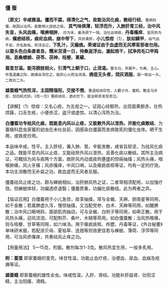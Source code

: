 ### 僵 蚕

**〔原文〕辛咸微温。僵而不腐，得清化之气，故能治风化痰，散结行经**。<small>蚕病则僵，故因以治风，能散相火逆结之痰。</small> **其气味俱薄，轻浮而升，入肺肝胃三经，治中风失音，头风齿痛，喉痹咽肿**，<small> 炒为末，姜汤调下一钱，当吐出顽痰，</small>**丹毒瘙痒**，<small>皆风热为病，</small>**瘰疬结核，痰疟血病，崩中带下**，<small>风热乘肝，</small>**小儿惊疳**（1），**肤如鳞甲**，<small>由气血不足，亦名胎垢，煎汤浴之。</small>**下乳汁，灭瘢痕。荣诸证由于血虚而无风寒客邪者勿用。以蚕头色白条直者良，糯米泔浸一日，待桑涎浮出，漉起焙干，拭净肉毛口甲捣用。恶桑螵蛸、茯苓、茯神、桔梗、萆薢**。

**蚕茧甘温。能泻膀胱相火，引清气上朝于口，止消渴。**<small>蚕与马，并属午，为离，主心。作茧退藏之际，故缲丝汤饮之，能抑心火而治消渴。</small>**痈疽无头者，烧灰酒服**。<small>服一枚出一头，二枚出二头。</small>

**雄蚕蛾气热性淫，主固精强阳，交接不倦**。<small>蚕退纸烧存性，入麝少许，蜜和，敷走马牙疳，加白矾尤妙。《百一方》蚕纸烧灰，酒水饮下，能治邪祟发狂悲泣。</small>

【讲解】（1）惊疳：又名心疳。为五疳之一。证因心经郁热，出现面黄额赤，壮热烦躁，口舌生疮，小便赤涩，盗汗或虚惊。以清心泻热为治。

**白僵蚕功专祛风化痰，既能息内风以止痉，又能散外风以泄热，并能化痰散结**。为蚕蛾科昆虫家蚕的幼虫在未吐丝前，因感染白僵菌而发病致死的僵化虫体。晒干生用，或铁皮炒用。

本品味辛咸，性平。主入肝经，兼入肺、胃。辛能发散，咸省旨软坚，为祛风化痰之品。既能平息内风以止痉，又能祛除外风以泄热，且善化痰以散结。其所主治病证，可概括为风与痰两个方面，故肝风内动或痰热壅盛的惊痫抽搐；风热头痛，咽喉肿痛，风火牙痛；风疹瘙痒，中风口㖞，以及瘰疬痰核等证，均有一定的疗效。本功主消散而无补益之功，故血虚而无风者忌服。

僵蚕祛风止痉之功，颇与蝉蜕相似，治肝肺风热之证，二者常相须配用，以加强疗效。但蝉蜕体轻，功偏透疹退翳；僵蚕质重，功偏化痰散结。此为两者之异。

【临证应用】白僵蚕用于小儿急惊，痉孪抽搐，常与全蝎、天麻、胆南星等同用，如千金散；若属脾虚久泻，慢惊抽搐，又当配党参、白术、天麻等同用，如醒脾散；治中风口眼㖞斜，面部肌肉抽动，可与全蝎、白附子等同用，如牵正散。用于风热头痛，迎风流泪，可配荆芥、桑叶、木贼等苘用。如白僵蚕散；治风热喉痛，则与桔梗、甘草等同用，如六味汤。用于瘰疬痰核、痄腮、丹毒等证，《外台秘要》单味研末服，若配浙贝母、夏枯草、连翘等则效更佳若与蝉蜕、薄荷、浮萍等同用，可治风疹瘙痒，共奏祛风止痒之功。

【用量用法】 5—15克，煎服。散剂每次1-3克。散风热宜生用，一般多炙用。

**附：蚕茧** 即家蚕蛾的茧壳。味甘性温，功能止血疗疮，治便血、尿血、血崩及疮痈等证。

**雄蚕蛾** 即家蚕蛾的雄性全虫。味咸性温，入肝、肾经。功能补肝益肾、壮阳涩精，主治阳痿、滑精。

